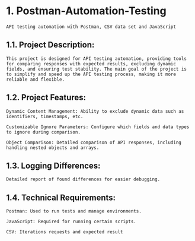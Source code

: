 # 1. Postman-Automation-Testing
    API testing automation with Postman, CSV data set and JavaScript

## 1.1. Project Description:
    This project is designed for API testing automation, providing tools for comparing responses with expected results, excluding dynamic fields, and ensuring test stability. The main goal of the project is to simplify and speed up the API testing process, making it more reliable and flexible.

## 1.2. Project Features:

    Dynamic Content Management: Ability to exclude dynamic data such as identifiers, timestamps, etc.

    Customizable Ignore Parameters: Configure which fields and data types to ignore during comparison.

    Object Comparison: Detailed comparison of API responses, including handling nested objects and arrays.

## 1.3. Logging Differences:

    Detailed report of found differences for easier debugging.

## 1.4. Technical Requirements:

    Postman: Used to run tests and manage environments.

    JavaScript: Required for running certain scripts.

    CSV: Iterations requests and expected result